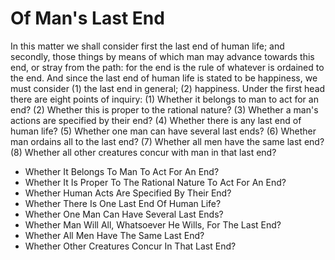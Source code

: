 # Of Man's Last End

In this matter we shall consider first the last end of human life; and secondly, those things by means of which man may advance towards this end, or stray from the path: for the end is the rule of whatever is ordained to the end. And since the last end of human life is stated to be happiness, we must consider (1) the last end in general; (2) happiness.  Under the first head there are eight points of inquiry:
(1) Whether it belongs to man to act for an end?
(2) Whether this is proper to the rational nature?
(3) Whether a man's actions are specified by their end?
(4) Whether there is any last end of human life?
(5) Whether one man can have several last ends?
(6) Whether man ordains all to the last end?
(7) Whether all men have the same last end?
(8) Whether all other creatures concur with man in that last end?

* Whether It Belongs To Man To Act For An End?
* Whether It Is Proper To The Rational Nature To Act For An End?
* Whether Human Acts Are Specified By Their End?
* Whether There Is One Last End Of Human Life?
* Whether One Man Can Have Several Last Ends?
* Whether Man Will All, Whatsoever He Wills, For The Last End?
* Whether All Men Have The Same Last End?
* Whether Other Creatures Concur In That Last End?